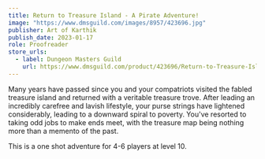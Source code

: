 ```yaml
---
title: Return to Treasure Island - A Pirate Adventure!
image: "https://www.dmsguild.com/images/8957/423696.jpg"
publisher: Art of Karthik
publish_date: 2023-01-17
role: Proofreader
store_urls:
  - label: Dungeon Masters Guild
    url: https://www.dmsguild.com/product/423696/Return-to-Treasure-Island-A-Pirate-Adventure
---
```


Many years have passed since you and your compatriots visited the fabled treasure island and returned with a veritable treasure trove. After leading an incredibly carefree and lavish lifestyle, your purse strings have lightened considerably, leading to a downward spiral to poverty. You've resorted to taking odd jobs to make ends meet, with the treasure map being nothing more than a memento of the past.

This is a one shot adventure for 4-6 players at level 10.